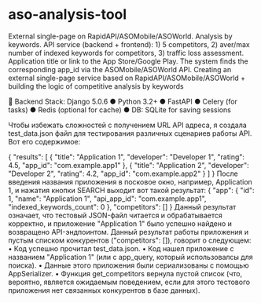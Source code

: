 # aso-analysis-tool
External single-page on RapidAPI/ASOMobile/ASOWorld. Analysis by keywords. API service (backend + frontend):  1) 5 competitors, 2) aver/max number of indexed keywords for competitors, 3) traffic loss assessment. Application title or link to the App Store/Google Play. The system finds the corresponding app_id via the ASOMobile/ASOWorld API.
Creating an external single-page service based on RapidAPI/ASOMobile/ASOWorld + building the logic of competitive analysis by keywords

📍 Backend Stack:
Django 5.0.6
● Python 3.2+
● FastAPI
● Celery (for tasks)
● Redis (optional for cache)
● DB: SQLite for saving sessions

Чтобы избежать сложностей с получением URL API адреса, я создала test_data.json файл для тестирования  различных сценариев работы API. Вот его содержимое:

{
  "results": [
    {
      "title": "Application 1",
      "developer": "Developer 1",
      "rating": 4.5,
      "app_id": "com.example.app1"
    },
    {
      "title": "Application 2",
      "developer": "Developer 2",
      "rating": 4.2,
      "app_id": "com.example.app2"
    }
  ]
}
После введения названия приложения в посковое окно, например, Application 1,  и нажатия кнопки SEARCH выходит вот такой результат:
{
  "app": {
    "id": 1,
    "name": "Application 1",
    "api_app_id": "com.example.app1",
    "indexed_keywords_count": 0
  },
  "competitors": []
}
Данный результат означает, что тестовый JSON-файл  читается и обрабатывается корректно, и приложение "Application 1" было успешно найдено и возвращено API-эндпоинтом.
Данный результат работы приложения и пустым списком конкурентов ("competitors": []), говорит о следующем:
    • Код успешно прочитал test_data.json. 
    • Код нашел приложение с названием "Application 1" (или с app_query, который  использовалсы для поиска). 
    • Данные этого приложения были сериализованы с помощью AppSerializer. 
    • Функция get_competitors вернула пустой список (что, вероятно, является ожидаемым поведением, если для этого тестового приложения нет связанных конкурентов в базе данных).
